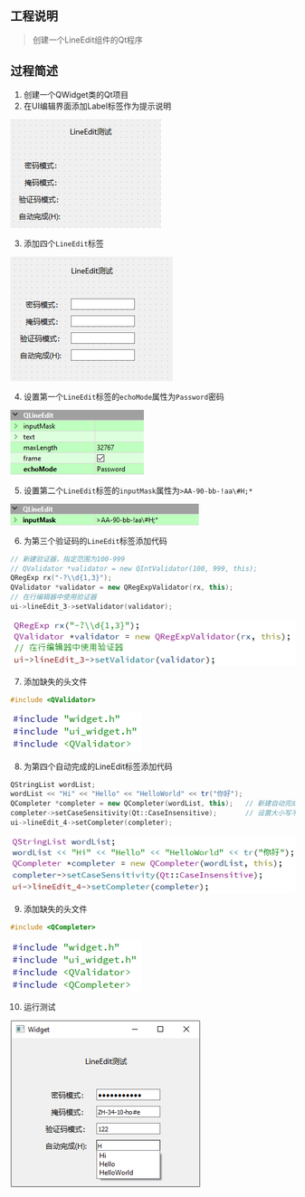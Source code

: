 ## 工程说明

> 创建一个LineEdit组件的Qt程序

## 过程简述

1. 创建一个QWidget类的Qt项目
2. 在UI编辑界面添加Label标签作为提示说明

![添加标签](https://github.com/ZHJ0125/QtLearning/blob/master/Image/05_LineEdit/01_%E6%B7%BB%E5%8A%A0%E6%A0%87%E7%AD%BE.png)

3. 添加四个`LineEdit`标签

![添加LineEdit](https://github.com/ZHJ0125/QtLearning/blob/master/Image/05_LineEdit/02_%E6%B7%BB%E5%8A%A0LineEdit.png)

4. 设置第一个`LineEdit`标签的`echoMode`属性为`Password`密码

![设置echoMode](https://github.com/ZHJ0125/QtLearning/blob/master/Image/05_LineEdit/03_%E8%AE%BE%E7%BD%AEechoMode.png)

5. 设置第二个`LineEdit`标签的`inputMask`属性为`>AA-90-bb-!aa\#H;*`

![设置inputMask](https://github.com/ZHJ0125/QtLearning/blob/master/Image/05_LineEdit/04_%E8%AE%BE%E7%BD%AEinputMask.png)

6. 为第三个验证码的`LineEdit`标签添加代码

```c++
// 新建验证器，指定范围为100-999
// QValidator *validator = new QIntValidator(100, 999, this);
QRegExp rx("-?\\d{1,3}");
QValidator *validator = new QRegExpValidator(rx, this);
// 在行编辑器中使用验证器
ui->lineEdit_3->setValidator(validator);
```

![验证码](https://github.com/ZHJ0125/QtLearning/blob/master/Image/05_LineEdit/05_%E9%AA%8C%E8%AF%81%E7%A0%81.png)

7. 添加缺失的头文件

```c++
#include <QValidator>
```

![添加头文件](https://github.com/ZHJ0125/QtLearning/blob/master/Image/05_LineEdit/06_%E5%A4%B4%E6%96%87%E4%BB%B6.png)

8. 为第四个自动完成的LineEdit标签添加代码

```c++
QStringList wordList;
wordList << "Hi" << "Hello" << "HelloWorld" << tr("你好");
QCompleter *completer = new QCompleter(wordList, this);   // 新建自动完成器
completer->setCaseSensitivity(Qt::CaseInsensitive);       // 设置大小写不敏感
ui->lineEdit_4->setCompleter(completer);
```

![自动补全](https://github.com/ZHJ0125/QtLearning/blob/master/Image/05_LineEdit/07_%E8%87%AA%E5%8A%A8%E8%A1%A5%E5%85%A8.png)

9. 添加缺失的头文件

```c++
#include <QCompleter>
```

![头文件](https://github.com/ZHJ0125/QtLearning/blob/master/Image/05_LineEdit/08_%E5%A4%B4%E6%96%87%E4%BB%B6.png)

10. 运行测试

![测试运行](https://github.com/ZHJ0125/QtLearning/blob/master/Image/05_LineEdit/09_%E6%B5%8B%E8%AF%95%E8%BF%90%E8%A1%8C.png)
